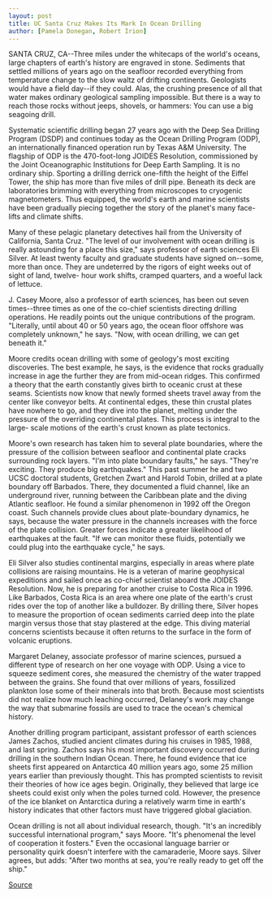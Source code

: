 ```yaml
---
layout: post
title: UC Santa Cruz Makes Its Mark In Ocean Drilling
author: [Pamela Donegan, Robert Irion]
---
```


SANTA CRUZ, CA--Three miles under the whitecaps of the world's  oceans, large chapters of earth's history are engraved in stone.  Sediments that settled millions of years ago on the seafloor  recorded everything from temperature change to the slow waltz of  drifting continents. Geologists would have a field day--if they could.  Alas, the crushing presence of all that water makes ordinary  geological sampling impossible. But there is a way to reach those  rocks without jeeps, shovels, or hammers: You can use a big seagoing  drill.

Systematic scientific drilling began 27 years ago with the  Deep Sea Drilling Program (DSDP) and continues today as the Ocean  Drilling Program (ODP), an internationally financed operation run by  Texas A&M University. The flagship of ODP is the 470-foot-long  JOIDES Resolution, commissioned by the Joint Oceanographic  Institutions for Deep Earth Sampling. It is no ordinary ship. Sporting  a drilling derrick one-fifth the height of the Eiffel Tower, the ship  has more than five miles of drill pipe. Beneath its deck are  laboratories brimming with everything from microscopes to  cryogenic magnetometers. Thus equipped, the world's earth and  marine scientists have been gradually piecing together the story of  the planet's many face-lifts and climate shifts.

Many of these pelagic planetary detectives hail from the  University of California, Santa Cruz. "The level of our involvement  with ocean drilling is really astounding for a place this size," says  professor of earth sciences Eli Silver. At least twenty faculty and  graduate students have signed on--some, more than once. They are  undeterred by the rigors of eight weeks out of sight of land, twelve- hour work shifts, cramped quarters, and a woeful lack of lettuce.

J. Casey Moore, also a professor of earth sciences, has been out  seven times--three times as one of the co-chief scientists directing  drilling operations. He readily points out the unique contributions of  the program. "Literally, until about 40 or 50 years ago, the ocean  floor offshore was completely unknown," he says. "Now, with ocean  drilling, we can get beneath it."

Moore credits ocean drilling with some of geology's most  exciting discoveries. The best example, he says, is the evidence that  rocks gradually increase in age the further they are from mid-ocean  ridges. This confirmed a theory that the earth constantly gives birth  to oceanic crust at these seams. Scientists now know that newly  formed sheets travel away from the center like conveyor belts. At  continental edges, these thin crustal plates have nowhere to go, and  they dive into the planet, melting under the pressure of the  overriding continental plates. This process is integral to the large- scale motions of the earth's crust known as plate tectonics.

Moore's own research has taken him to several plate  boundaries, where the pressure of the collision between seafloor and  continental plate cracks surrounding rock layers. "I'm into plate  boundary faults," he says. "They're exciting. They produce big  earthquakes." This past summer he and two UCSC doctoral students,  Gretchen Zwart and Harold Tobin, drilled at a plate boundary off  Barbados. There, they documented a fluid channel, like an  underground river, running between the Caribbean plate and the  diving Atlantic seafloor. He found a similar phenomenon in 1992 off  the Oregon coast. Such channels provide clues about plate-boundary  dynamics, he says, because the water pressure in the channels  increases with the force of the plate collision. Greater forces  indicate a greater likelihood of earthquakes at the fault. "If we can  monitor these fluids, potentially we could plug into the earthquake  cycle," he says.

Eli Silver also studies continental margins, especially in areas  where plate collisions are raising mountains. He is a veteran of  marine geophysical expeditions and sailed once as co-chief scientist  aboard the JOIDES Resolution. Now, he is preparing for another  cruise to Costa Rica in 1996. Like Barbados, Costa Rica is an area  where one plate of the earth's crust rides over the top of another  like a bulldozer. By drilling there, Silver hopes to measure the  proportion of ocean sediments carried deep into the plate margin  versus those that stay plastered at the edge. This diving material  concerns scientists because it often returns to the surface in the  form of volcanic eruptions.

Margaret Delaney, associate professor of marine sciences,  pursued a different type of research on her one voyage with ODP.  Using a vice to squeeze sediment cores, she measured the chemistry  of the water trapped between the grains. She found that over  millions of years, fossilized plankton lose some of their minerals  into that broth. Because most scientists did not realize how much  leaching occurred, Delaney's work may change the way that  submarine fossils are used to trace the ocean's chemical history.

Another drilling program participant, assistant professor of  earth sciences James Zachos, studied ancient climates during his  cruises in 1985, 1988, and last spring. Zachos says his most  important discovery occurred during drilling in the southern Indian  Ocean. There, he found evidence that ice sheets first appeared on  Antarctica 40 million years ago, some 25 million years earlier than  previously thought. This has prompted scientists to revisit their  theories of how ice ages begin. Originally, they believed that large  ice sheets could exist only when the poles turned cold. However, the  presence of the ice blanket on Antarctica during a relatively warm  time in earth's history indicates that other factors must have  triggered global glaciation.

Ocean drilling is not all about individual research, though. "It's  an incredibly successful international program," says Moore. "It's  phenomenal the level of cooperation it fosters." Even the occasional  language barrier or personality quirk doesn't interfere with the  camaraderie, Moore says. Silver agrees, but adds: "After two months  at sea, you're really ready to get off the ship."

[Source](http://www1.ucsc.edu/news_events/press_releases/archive/94-95/03-95/031595-UC_Santa_Cruz_makes.html "Permalink to 031595-UC_Santa_Cruz_makes")
